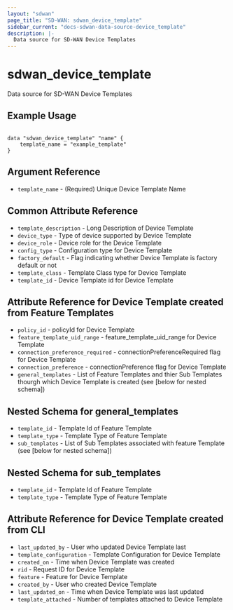 ```yaml
---
layout: "sdwan"
page_title: "SD-WAN: sdwan_device_template"
sidebar_current: "docs-sdwan-data-source-device_template"
description: |-
  Data source for SD-WAN Device Templates 
---
```

# sdwan_device_template #
Data source for SD-WAN Device Templates

## Example Usage ##

```hcl

data "sdwan_device_template" "name" {
    template_name = "example_template"
}

```
## Argument Reference ##
* `template_name` - (Required) Unique Device Template Name

## Common Attribute Reference ##
* `template_description` - Long Description of Device Template
* `device_type` - Type of device supported by  Device Template
* `device_role` - Device role for the Device Template
* `config_type` - Configuration type for  Device Template
* `factory_default` - Flag indicating whether Device Template is factory default or not
* `template_class` - Template Class type for  Device Template
* `template_id` - Device Template id for  Device Template

## Attribute Reference for Device Template created from Feature Templates ##
* `policy_id` - policyId for  Device Template
* `feature_template_uid_range` - feature_template_uid_range for  Device Template
* `connection_preference_required` - connectionPreferenceRequired flag for Device Template
* `connection_preference` - connectionPreference flag for Device Template
* `general_templates` - List of Feature Templates and thier Sub Templates thourgh which Device Template is created (see [below for nested schema])

## Nested Schema for general_templates
* `template_id` - Template Id of Feature Template
* `template_type` - Template Type of Feature Template
* `sub_templates` - List of Sub Templates associated with feature Template (see [below for nested schema])

## Nested Schema for sub_templates
* `template_id` - Template Id of Feature Template
* `template_type` - Template Type of Feature Template

## Attribute Reference for Device Template created from CLI ##
* `last_updated_by` - User who updated  Device Template last
* `template_configuration` - Template Configuration for  Device Template
* `created_on` - Time when  Device Template was created
* `rid` - Request ID for Device Template
* `feature` - Feature for Device Template
* `created_by` - User who created Device Template
* `last_updated_on` - Time when Device Template was last updated
* `template_attached` - Number of templates attached to Device Template

